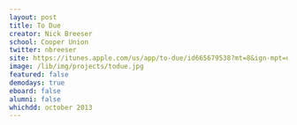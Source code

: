 ```yaml
---
layout: post
title: To Due
creator: Nick Breeser
school: Cooper Union
twitter: nbreeser
site: https://itunes.apple.com/us/app/to-due/id665679538?mt=8&ign-mpt=uo%3D4
image: /lib/img/projects/todue.jpg
featured: false
demodays: true
eboard: false
alumni: false
whichdd: october 2013
---
```

